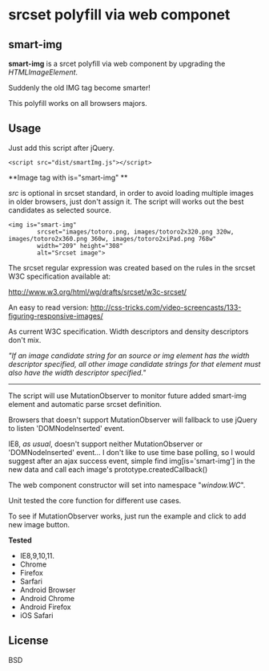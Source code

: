 srcset polyfill via web componet
===============

smart-img 
-----------------------

**smart-img** is a srcet polyfill via web component by upgrading the *HTMLImageElement*.

Suddenly the old IMG tag become smarter! 

This polyfill works on all browsers majors. 

Usage
-----

Just add this script after jQuery. 

    <script src="dist/smartImg.js"></script>

**Image tag with is="smart-img" **

*src* is optional in srcset standard, in order to avoid loading multiple images in older browsers, just don't assign it. The script will works out the best candidates as selected source.

    <img is="smart-img" 
            srcset="images/totoro.png, images/totoro2x320.png 320w, images/totoro2x360.png 360w, images/totoro2xiPad.png 768w" 
            width="209" height="308" 
            alt="Srcset image">

The srcset regular expression was created based on the rules in the srcset W3C specification available at:

http://www.w3.org/html/wg/drafts/srcset/w3c-srcset/

An easy to read version:
http://css-tricks.com/video-screencasts/133-figuring-responsive-images/

As current W3C specification. Width descriptors and density descriptors don't mix.

*"If an image candidate string for an source or img element has the width descriptor specified, all other image candidate strings for that element must also have the width descriptor specified."*

----------

The script will use MutationObserver to monitor future added smart-img element and automatic parse srcset definition.

Browsers that doesn't support MutationObserver will fallback to use jQuery to listen 'DOMNodeInserted' event.

IE8, *as usual*, doesn't support neither MutationObserver or 'DOMNodeInserted' event... 
I don't like to use time base polling, so I would suggest after an ajax success event, simple find img[is='smart-img'] in the new data and call each image's prototype.createdCallback()

The web component constructor will set into namespace "*window.WC*".

Unit tested the core function for different use cases.
 
To see if MutationObserver works, just run the example and click to add new image button.

**Tested**

 - IE8,9,10,11.  
 - Chrome 
 - Firefox 
 - Sarfari 
 - Android Browser 
 - Android Chrome
 - Android Firefox
 - iOS Safari

License
----

BSD
